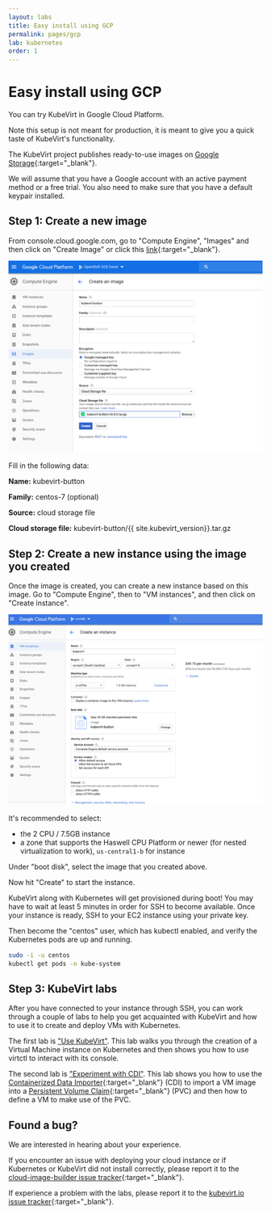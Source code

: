 ```yaml
---
layout: labs
title: Easy install using GCP
permalink: pages/gcp
lab: kubernetes
order: 1
---
```


# Easy install using GCP

You can try KubeVirt in Google Cloud Platform.

Note this setup is not meant for production, it is meant to give you a
quick taste of KubeVirt's functionality.

The KubeVirt project publishes ready-to-use images on [Google Storage](https://console.cloud.google.com/storage/browser/kubevirt-button){:target="_blank"}.

We will assume that you have a Google account with an active payment method
or a free trial. You also need to make sure that you have a default keypair
installed.

## Step 1: Create a new image

From console.cloud.google.com, go to "Compute Engine", "Images" and then click
on "Create Image" or click this [link](https://console.cloud.google.com/compute/imagesAdd?){:target="_blank"}.

![screenshot0040](/assets/images/kubevirt-button/create_image.png)

Fill in the following data:

**Name:** kubevirt-button

**Family:** centos-7 (optional)

**Source:** cloud storage file

**Cloud storage file:** kubevirt-button/{{ site.kubevirt_version}}.tar.gz

## Step 2: Create a new instance using the image you created

Once the image is created, you can create a new instance based on this image.
Go to "Compute Engine", then to "VM instances", and then click on "Create instance".

![screenshot0042](/assets/images/kubevirt-button/create_instance_1.png)

It's recommended to select:

- the 2 CPU / 7.5GB instance
- a zone that supports the Haswell CPU Platform or newer (for nested virtualization to work), `us-central1-b` for instance

Under "boot disk", select the image that you created above.

Now hit "Create" to start the instance.

KubeVirt along with Kubernetes will get provisioned during boot! You may have to
wait at least 5 minutes in order for SSH to become available. Once your instance is
ready, SSH to your EC2 instance using your private key.

Then become the "centos" user, which has kubectl enabled, and verify the Kubernetes pods are up and running.

```bash
sudo -i -u centos
kubectl get pods -n kube-system
```

## Step 3: KubeVirt labs

After you have connected to your instance through SSH, you can
work through a couple of labs to help you get acquainted with KubeVirt
and how to use it to create and deploy VMs with Kubernetes.

The first lab is ["Use KubeVirt"](../labs/kubernetes/lab1). This lab walks you
through the creation of a Virtual Machine instance on Kubernetes and then
shows you how to use virtctl to interact with its console.

The second lab is ["Experiment with CDI"](../labs/kubernetes/lab2). This
lab shows you how to use the [Containerized Data Importer](https://github.com/kubevirt/containerized-data-importer){:target="_blank"}
(CDI) to import a VM image into a [Persistent Volume Claim](https://kubernetes.io/docs/concepts/storage/persistent-volumes/){:target="_blank"}
(PVC) and then how to define a VM to make use of the PVC.

## Found a bug?

We are interested in hearing about your experience.

If you encounter an issue with deploying your cloud instance or if
Kubernetes or KubeVirt did not install correctly, please report it to
the [cloud-image-builder issue tracker](https://github.com/kubevirt/cloud-image-builder/issues){:target="_blank"}.

If experience a problem with the labs, please report it to the [kubevirt.io issue tracker](https://github.com/kubevirt/kubevirt.github.io/issues){:target="_blank"}.
